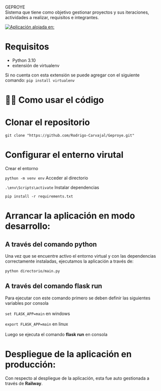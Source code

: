 GEPROYE <br>
Sistema que tiene como objetivo gestionar proyectos y sus iteraciones, actividades a realizar, requisitos e integrantes.

[![Aplicación alojada en:](https://railway.app/button.svg)](geproye.up.railway.app)

# Requisitos

- Python 3.10
- extensión de virtualenv

Si no cuenta con esta extensión se puede agregar con el siguiente comando: `pip install virtualenv`

# 💁‍♀️ Como usar el código

# Clonar el repositorio
  `git clone "https://github.com/Rodrigo-Carvajal/Geproye.git"`

# Configurar el enterno virutal
   Crear el entorno
  
  `python -m venv env`
   Acceder al directorio
  
  `.\env\Scripts\activate`
   Instalar dependencias
  
  `pip install -r requirements.txt`
  
# Arrancar la aplicación en modo desarrollo:
   ## A través del comando python
   Una vez que se encuentre activo el entorno virtual y con las
      dependencias correctamente instaladas, ejecutamos la aplicación a través de:      
   <br> `python directorio/main.py`
   ## A través del comando flask run<br>
   Para ejecutar con este comando primero se deben definir las siguientes variables por consola      
      <br>`set FLASK_APP=main` en windows<br>
      <br>`export FLASK_APP=main` en linux
      <br><br> Luego se ejecuta el comando <strong>flask run</strong> en consola

# Despliegue de la aplicación en producción:
  Con respecto al despliegue de la aplicación, esta fue auto gestionada a través de <strong>Railway</strong>.
